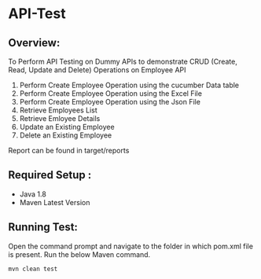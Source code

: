# API-Test

## **Overview:**
To Perform API Testing on Dummy APIs to demonstrate CRUD (Create, Read, Update and Delete) Operations on Employee API 

1. Perform Create Employee Operation using the cucumber Data table
2. Perform Create Employee Operation using the Excel File
3. Perform Create Employee Operation using the Json File
4. Retrieve Employees List 
5. Retrieve Emloyee Details
6. Update an Existing Employee
7. Delete an Existing Employee

Report can be found in target/reports


## **Required Setup :**

-  Java 1.8
-  Maven Latest Version

## **Running Test:**

Open the command prompt and navigate to the folder in which pom.xml file is present.
Run the below Maven command.

    mvn clean test

